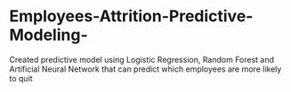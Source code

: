 # Employees-Attrition-Predictive-Modeling-
Created predictive model using Logistic Regression, Random Forest and Artificial Neural Network that can predict which employees are more likely to quit

